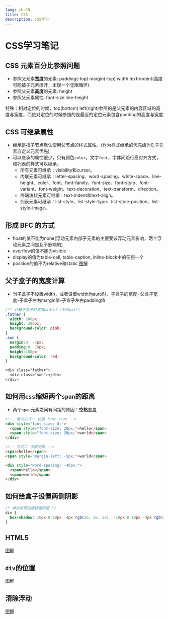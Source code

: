 ```yaml
---
lang: zh-CN
title: CSS
description: CSS学习
---
```


# CSS学习笔记


## CSS 元素百分比参照问题
- 参照父元素**宽度**的元素: padding(-top) margin(-top) width text-indent(高度可能被子元素撑开，出现一个无限循环)
- 参照父元素**高度**的元素: height
- 参照父元素属性: font-size line-height

特殊：相对定位的时候，top(bottom) left(right)参照的是父元素的内容区域的高度与宽度，而绝对定位的时候参照的是最近的定位元素包含padding的高度与宽度


## CSS 可继承属性
- 继承是指子节点默认使用父节点的样式属性。(作为样式继承的优先级为0,子元素自定义元素优先)
- 可以继承的属性很少，只有颜色`color`，文字`font`，字体间距行高对齐方式，和列表的样式可以继承。
  - 所有元素可继承：visibility和cursor。
  - 内联元素可继承：letter-spacing、word-spacing、white-space、line-height、color、font、font-family、font-size、font-style、font-variant、font-weight、text-decoration、text-transform、direction。
  - 终端块状元素可继承：text-indent和text-align。
  - 列表元素可继承：list-style、list-style-type、list-style-position、list-style-image。


## 形成 BFC 的方式
- float的值不能为none(浮动元素内部子元素的主要受该浮动元素影响，两个浮动元素之间是互不影响的)
- overflow的值不能为visible
- display的值为table-cell, table-caption, inline-block中的任何一个
- position的值不为relative和static
[图解](assets/BFC.PNG)

## 父子盒子的宽度计算
- 当子盒子不设置width，或者设置width为auto时，子盒子的宽度=父盒子宽度-子盒子左右margin值-子盒子左右padding值
```CSS
/** 计算子盒子的宽度width? (190px)*/
.father {
  width: 200px;
  height: 200px;
  background-color: pink;
}
.son {
  margin:0  -5px;
  padding:0  10px;
  height:100px;
  background-color: red;
}

<div class="father">
  <div class="son"></div>
</div>
```

## 如何用`css`缩短两个`span`的距离
- 两个`span`元素之间有间距的原因：<strong>空格</strong>[参考](https://frontend.devrank.cn/traffic-information/7081724984867063822)
```html
<!-- 解决方式一 设置 font-size -->
<div style="font-size: 0;">
  <span style="font-size: 20px;">hello</span>
  <span style="font-size: 20px;">world</span>
</div>

<!-- 方式二 设置间隔 -->
<span>hello</span>
<span style="margin-left: -5px;">world</span>

<div style="word-spacing: -40px;">
  <span>hello</span>
  <span>world</span>
</div>
```

## 如何给盒子设置两侧阴影
```CSS
/* 单独给两边偏移量赋值 */
div {
  box-shadow: 10px 0 10px -4px rgb(26, 26, 26), -10px 0 10px -4px rgb(26, 26, 26);
}
```

## HTML5
[图解](assets/html5.PNG)

## `div`的位置
[图解](assets/div.jpeg)

## 清除浮动
[图解](assets/clear_float.PNG)